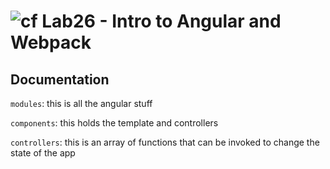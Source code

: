 ![cf](https://i.imgur.com/7v5ASc8.png) Lab26 - Intro to Angular and Webpack
======

## Documentation
`modules`: this is all the angular stuff

`components`: this holds the template and controllers

`controllers`: this is an array of functions that can be invoked to change the state of the app
